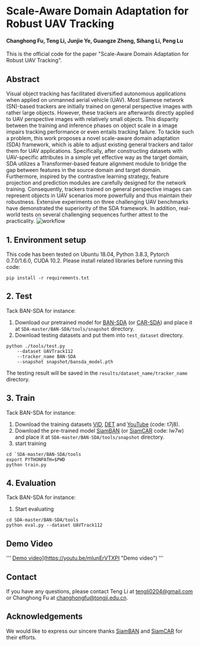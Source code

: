 # Scale-Aware Domain Adaptation for Robust UAV Tracking

#### Changhong Fu, Teng Li, Junjie Ye, Guangze Zheng, Sihang Li, Peng Lu

This is the official code for the paper "Scale-Aware Domain Adaptation for Robust UAV Tracking". 



## Abstract

Visual object tracking has facilitated diversified autonomous applications when applied on unmanned aerial vehicle (UAV). Most Siamese network (SN)-based trackers are initially trained on general perspective images with rather large objects. However, these trackers are afterwards directly applied to UAV perspective images with relatively small objects. This disparity between the training and inference phases on object scale in a image impairs tracking performance or even entails tracking failure. To tackle such a problem, this work proposes a novel scale-aware domain adaptation (SDA) framework, which is able to adjust existing general trackers and tailor them for UAV applications. Specifically, after constructing datasets with UAV-specific attributes in a simple yet effective way as the target domain, SDA utilizes a Transformer-based feature alignment module to bridge the gap between features in the source domain and target domain. Furthermore, inspired by the contrastive learning strategy, feature projection and prediction modules are carefully designed for the network training. Consequently, trackers trained on general perspective images can represent objects in UAV scenarios more powerfully and thus maintain their robustness. Extensive experiments on three challenging UAV benchmarks have demonstrated the superiority of the SDA framework. In addition, real-world tests on several challenging sequences further attest to the practicality.
![workflow](https://github.com/vision4robotics/ScaleAwareDA/blob/main/image/workflow.png)



## 1. Environment setup

This code has been tested on Ubuntu 18.04, Python 3.8.3, Pytorch 0.7.0/1.6.0, CUDA 10.2. Please install related libraries before running this code:

```
pip install -r requirements.txt
```



## 2. Test

Tack BAN-SDA for instance:

1.  Download our pretrained model for [BAN-SDA](https://drive.google.com/file/d/1UcynZP6ujc8cEbnO9FfYyUqCMAzp913Q/view?usp=sharing) (or [CAR-SDA](https://drive.google.com/file/d/17cZXfqpm3_xfBxzTFe2yCTX85L20AjHE/view?usp=sharing)) and place it at `SDA-master/BAN-SDA/tools/snapshot` directory.
2.  Download testing datasets and put them into `test_dataset` directory. 

```
python ./tools/test.py                                
	--dataset UAVTrack112                  
    --tracker_name BAN-SDA
	--snapshot snapshot/bansda_model.pth
```

The testing result will be saved in the `results/dataset_name/tracker_name` directory. 



## 3. Train

Tack BAN-SDA for instance:

1. Download the training datasets [VID](https://image-net.org/challenges/LSVRC/2017/), [DET](https://image-net.org/challenges/LSVRC/2017/) and [YouTube](https://pan.baidu.com/share/init?surl=ZTdfqvhIRneGFXur-sCjgg) (code: t7j8).
2.  Download the pre-trained model [SiamBAN](https://drive.google.com/file/d/1SJwPUpTQm6xL44-8jLvDrSMhOzVsbLAZ/view) (or [SiamCAR](https://pan.baidu.com/share/init?surl=ZW61I7tCe2KTaTwWzaxy0w) code: lw7w) and place it at `SDA-master/BAN-SDA/tools/snapshot`  directory.
3. start training

```
cd `SDA-master/BAN-SDA/tools
export PYTHONPATH=$PWD
python train.py
```



## 4. Evaluation

Tack BAN-SDA for instance:

1.  Start evaluating

```
cd SDA-master/BAN-SDA/tools
python eval.py --dataset UAVTrack112
```



## Demo Video

'''
[Demo video](https://res.cloudinary.com/marcomontalbano/image/upload/v1666438800/video_to_markdown/images/youtube--mIunErVTXPI-c05b58ac6eb4c4700831b2b3070cd403.jpg)](https://youtu.be/mIunErVTXPI "Demo video") 
'''



## Contact

If you have any questions, please contact Teng Li at [tengli0204@gmail.com](mailto:tengli0204@gmail.com) or Changhong Fu at [changhongfu@tongji.edu.cn](mailto:changhongfu@tongji.edu.cn). 



## Acknowledgements

We would like to express our sincere thanks [SiamBAN](https://github.com/hqucv/siamban) and [SiamCAR](https://github.com/ohhhyeahhh/SiamCAR) for their efforts. 
